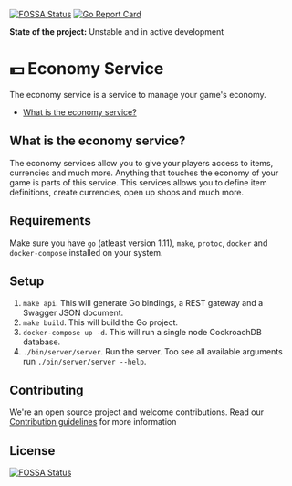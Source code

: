 [![FOSSA Status](https://app.fossa.com/api/projects/git%2Bgithub.com%2FGameComponent%2Feconomy-service.svg?type=shield)](https://app.fossa.com/projects/git%2Bgithub.com%2FGameComponent%2Feconomy-service?ref=badge_shield)
[![Go Report Card](https://goreportcard.com/badge/github.com/GameComponent/economy-service)](https://goreportcard.com/report/github.com/GameComponent/economy-service)

**State of the project:** Unstable and in active development

# :dollar: Economy Service

The economy service is a service to manage your game's economy.

- [What is the economy service?](#what-is-the-economy-service)

## What is the economy service?

The economy services allow you to give your players access to items, currencies and much more. Anything that touches the economy of your game is parts of this service. This services allows you to define item definitions, create currencies, open up shops and much more.

## Requirements
Make sure you have `go` (atleast version 1.11), `make`, `protoc`, `docker` and `docker-compose` installed on your system.

## Setup
1. `make api`. This will generate Go bindings, a REST gateway and a Swagger JSON document.
2. `make build`. This will build the Go project.
3. `docker-compose up -d`. This will run a single node CockroachDB database.
4. `./bin/server/server`. Run the server. Too see all available arguments run `./bin/server/server --help`.

## Contributing

We're an open source project and welcome contributions. Read our [Contribution guidelines](CONTRIBUTING.md) for more information


## License
[![FOSSA Status](https://app.fossa.io/api/projects/git%2Bgithub.com%2FGameComponent%2Feconomy-service.svg?type=large)](https://app.fossa.io/projects/git%2Bgithub.com%2FGameComponent%2Feconomy-service?ref=badge_large)
